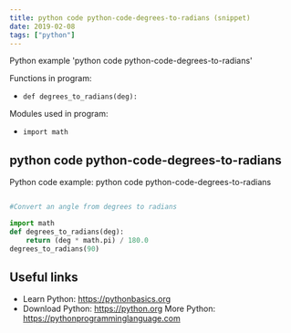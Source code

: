 ```yaml
---
title: python code python-code-degrees-to-radians (snippet)
date: 2019-02-08
tags: ["python"]
---
```

Python example 'python code python-code-degrees-to-radians'

Functions in program: 
* `def degrees_to_radians(deg):`

Modules used in program: 
* `import math`

## python code python-code-degrees-to-radians

Python code example: python code python-code-degrees-to-radians

```python

#Convert an angle from degrees to radians

import math
def degrees_to_radians(deg):
    return (deg * math.pi) / 180.0
degrees_to_radians(90)


```

## Useful links

- Learn Python: https://pythonbasics.org
- Download Python: https://python.org
More Python: https://pythonprogramminglanguage.com
